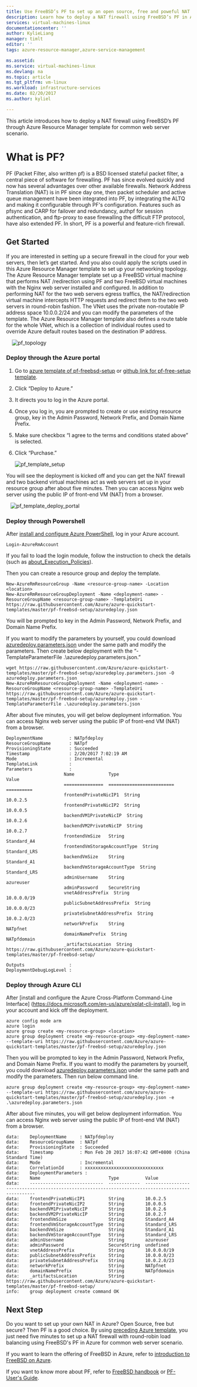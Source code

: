 ```yaml
---
title: Use FreeBSD’s PF to set up an open source, free and poweful NAT firewall in Azure | Microsoft Docs
description: Learn how to deploy a NAT firewall using FreeBSD’s PF in Azure. 
services: virtual-machines-linux
documentationcenter: ''
author: KylieLiang
manager: timlt
editor: ''
tags: azure-resource-manager,azure-service-management

ms.assetid: 
ms.service: virtual-machines-linux
ms.devlang: na
ms.topic: article
ms.tgt_pltfrm: vm-linux
ms.workload: infrastructure-services
ms.date: 02/20/2017
ms.author: kyliel

---
```

This article introduces how to deploy a NAT firewall using FreeBSD’s PF through Azure Resource Manager template for common web server scenario.

# What is PF?
PF (Packet Filter, also written pf) is a BSD licensed stateful packet filter, a central piece of software for firewalling. PF has since evolved quickly and now has several advantages over other available firewalls. Network Address Translation (NAT) is in PF since day one, then packet scheduler and active queue management have been integrated into PF, by integrating the ALTQ and making it configurable through PF's configuration. Features such as pfsync and CARP for failover and redundancy, authpf for session authentication, and ftp-proxy to ease firewalling the difficult FTP protocol, have also extended PF.
In short, PF is a powerful and feature-rich firewall. 

## Get Started
If you are interested in setting up a secure firewall in the cloud for your web servers, then let’s get started. And you also could apply the scripts used in this Azure Resource Manager template to set up your networking topology.
The Azure Resource Manager template set up a FreeBSD virtual machine that performs NAT /redirection using PF and two FreeBSD virtual machines with the Nginx web server installed and configured. In addition to performing NAT for the two web servers egress traffics, the NAT/redirection virtual machine intercepts HTTP requests and redirect them to the two web servers in round-robin fashion. The VNet uses the private non-routable IP address space 10.0.0.2/24 and you can modify the parameters of the template. The Azure Resource Manager template also defines a route table for the whole VNet, which is a collection of individual routes used to override Azure default routes based on the destination IP address. 

    ![pf_topology](./media/virtual-machines-freebsd-pf-nat/pf_topology.jpg)
    
### Deploy through the Azure portal
1.	Go to [azure template of pf-freebsd-setup](https://azure.microsoft.com/en-us/resources/templates/pf-freebsd-setup/) or [github link for pf-free-setup template](https://github.com/Azure/azure-quickstart-templates/tree/master/pf-freebsd-setup).
2.	Click “Deploy to Azure.”
3.	It directs you to log in the Azure portal. 
4.	Once you log in, you are prompted to create or use existing resource group, key in the Admin Password, Network Prefix, and Domain Name Prefix. 
5.	Make sure checkbox “I agree to the terms and conditions stated above” is selected. 
6.	Click “Purchase.” 

    ![pf_template_setup](./media/virtual-machines-freebsd-pf-nat/pf_template_setup.jpg)

You will see the deployment is kicked off and you can get the NAT firewall and two backend virtual machines act as web servers set up in your resource group after about five minutes. Then you can access Nginx web server using the public IP of front-end VM (NAT) from a browser.

    ![pf_template_deploy_portal](./media/virtual-machines-freebsd-pf-nat/pf_template_deploy_portal.jpg)
     
### Deploy through Powershell
After [install and configure Azure PowerShell](https://docs.microsoft.com/en-us/powershell/azureps-cmdlets-docs/), log in your Azure account. 

    Login-AzureRmAccount

If you fail to load the login module, follow the instruction to check the details (such as [about_Execution_Policies](https://msdn.microsoft.com/powershell/reference/5.1/Microsoft.PowerShell.Core/about/about_Execution_Policies)).

Then you can create a resource group and deploy the template.

    New-AzureRmResourceGroup -Name <resource-group-name> -Location <location>
    New-AzureRmResourceGroupDeployment -Name <deployment-name> -ResourceGroupName <resource-group-name> -TemplateUri https://raw.githubusercontent.com/Azure/azure-quickstart-templates/master/pf-freebsd-setup/azuredeploy.json

You will be prompted to key in the Admin Password, Network Prefix, and Domain Name Prefix.

If you want to modify the parameters by yourself, you could download [azuredeploy.parameters.json](https://github.com/Azure/azure-quickstart-templates/blob/master/pf-freebsd-setup/azuredeploy.parameters.json) under the same path and modify the parameters. Then create below deployment with the “-TemplateParameterFile .\azuredeploy.parameters.json.”  

    wget https://raw.githubusercontent.com/Azure/azure-quickstart-templates/master/pf-freebsd-setup/azuredeploy.parameters.json -O azuredeploy.parameters.json
    New-AzureRmResourceGroupDeployment -Name <deployment-name> -ResourceGroupName <resource-group-name> -TemplateUri https://raw.githubusercontent.com/Azure/azure-quickstart-templates/master/pf-freebsd-setup/azuredeploy.json -TemplateParameterFile .\azuredeploy.parameters.json

After about five minutes, you will get below deployment information. You can access Nginx web server using the public IP of front-end VM (NAT) from a browser.

    DeploymentName          : NATpfdeploy
    ResourceGroupName       : NATpf
    ProvisioningState       : Succeeded
    Timestamp               : 2/20/2017 7:02:19 AM
    Mode                    : Incremental
    TemplateLink            : 
    Parameters              : 
                          Name             Type                       Value     
                          ===============  =========================  ==========
                          frontendPrivateNicIP1  String               10.0.2.5  
                          frontendPrivateNicIP2  String               10.0.0.5  
                          backendVM1PrivateNicIP  String              10.0.2.6  
                          backendVM2PrivateNicIP  String              10.0.2.7  
                          frontendVmSize   String                     Standard_A4
                          frontendVmStorageAccountType  String        Standard_LRS
                          backendVmSize    String                     Standard_A1
                          backendVmStorageAccountType  String         Standard_LRS
                          adminUsername    String                     azureuser 
                          adminPassword    SecureString                         
                          vnetAddressPrefix  String                   10.0.0.0/19
                          publicSubnetAddressPrefix  String           10.0.0.0/23
                          privateSubnetAddressPrefix  String          10.0.2.0/23
                          networkPrefix    String                     NATpfnet 
                          domainNamePrefix  String                    NATpfdomain   
                          _artifactsLocation  String                  https://raw.githubusercontent.com/Azure/azure-quickstart-templates/master/pf-freebsd-setup/
                          
    Outputs                 : 
    DeploymentDebugLogLevel :  

### Deploy through Azure CLI
After [install and configure the Azure Cross-Platform Command-Line Interface] (https://docs.microsoft.com/en-us/azure/xplat-cli-install), log in your account and kick off the deployment.

    azure config mode arm
    azure login
    azure group create <my-resource-group> <location>
    azure group deployment create <my-resource-group> <my-deployment-name> --template-uri https://raw.githubusercontent.com/Azure/azure-quickstart-templates/master/pf-freebsd-setup/azuredeploy.json

Then you will be prompted to key in the Admin Password, Network Prefix, and Domain Name Prefix. 
If you want to modify the parameters by yourself, you could download [azuredeploy.parameters.json](https://github.com/Azure/azure-quickstart-templates/blob/master/pf-freebsd-setup/azuredeploy.parameters.json) under the same path and modify the parameters. Then run below command line.

    azure group deployment create <my-resource-group> <my-deployment-name> --template-uri https://raw.githubusercontent.com/azure/azure-quickstart-templates/master/pf-freebsd-setup/azuredeploy.json -e .\azuredeploy.parameters.json

After about five minutes, you will get below deployment information. You can access Nginx web server using the public IP of front-end VM (NAT) from a browser.

    data:    DeploymentName     : NATpfdeploy
    data:    ResourceGroupName  : NATpf
    data:    ProvisioningState  : Succeeded
    data:    Timestamp          : Mon Feb 20 2017 16:07:42 GMT+0800 (China Standard Time)
    data:    Mode               : Incremental
    data:    CorrelationId      : xxxxxxxxxxxxxxxxxxxxxxxxxxxxxx
    data:    DeploymentParameters :
    data:    Name                          Type          Value
    data:    ----------------------------  ------------  --------------------------------------------------------------------------------------------------
    data:    frontendPrivateNicIP1         String        10.0.2.5
    data:    frontendPrivateNicIP2         String        10.0.0.5
    data:    backendVM1PrivateNicIP        String        10.0.2.6
    data:    backendVM2PrivateNicIP        String        10.0.2.7
    data:    frontendVmSize                String        Standard_A4
    data:    frontendVmStorageAccountType  String        Standard_LRS
    data:    backendVmSize                 String        Standard_A1
    data:    backendVmStorageAccountType   String        Standard_LRS
    data:    adminUsername                 String        azureuser
    data:    adminPassword                 SecureString  undefined
    data:    vnetAddressPrefix             String        10.0.0.0/19
    data:    publicSubnetAddressPrefix     String        10.0.0.0/23
    data:    privateSubnetAddressPrefix    String        10.0.2.0/23
    data:    networkPrefix                 String        NATpfnet
    data:    domainNamePrefix              String        NATpfdomain
    data:    _artifactsLocation            String        https://raw.githubusercontent.com/Azure/azure-quickstart-templates/master/pf-freebsd-setup/
    info:    group deployment create command OK

## Next Step
Do you want to set up your own NAT in Azure? Open Source, free but secure? Then PF is a good choice. By using [preceding Azure template](https://github.com/Azure/azure-quickstart-templates/tree/master/pf-freebsd-setup), you just need five minutes to set up a NAT firewall with round-robin load balancing using FreeBSD's PF in Azure for common web server scenario.

If you want to learn the offering of FreeBSD in Azure, refer to [introduction to FreeBSD on Azure](./virtual-machines-freebsd-intro-on-azure.md).

If you want to know more about PF, refer to [FreeBSD handbook](https://www.freebsd.org/doc/handbook/firewalls-pf.html) or [PF-User's Guide](https://www.freebsd.org/doc/handbook/firewalls-pf.html).

